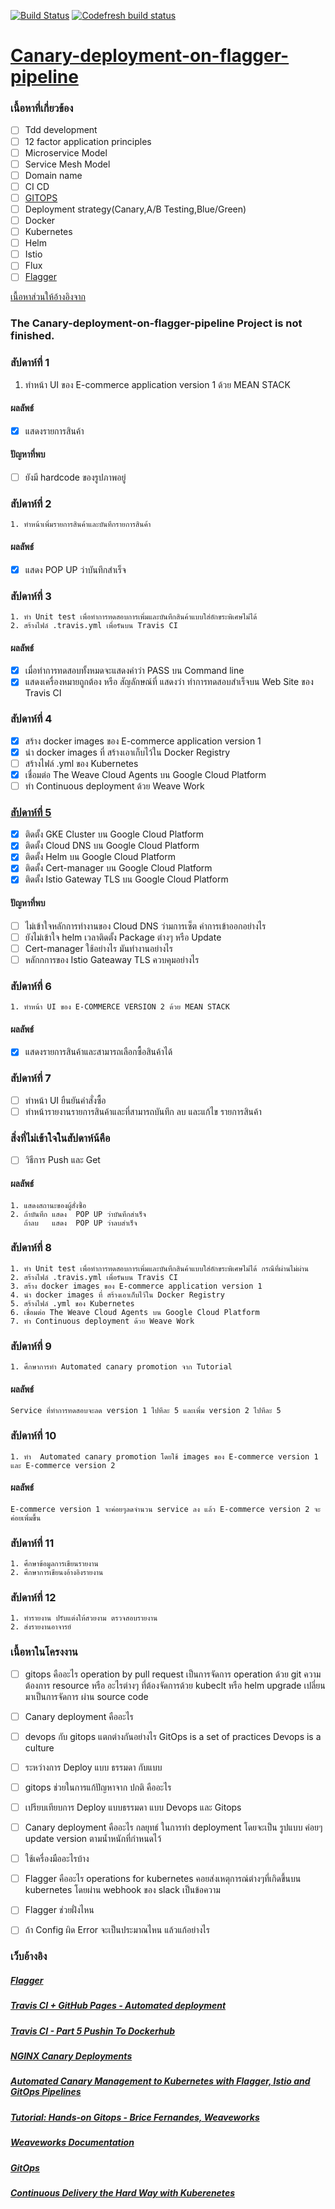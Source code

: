 [![Build Status](https://travis-ci.org/nitikornchumnankul/E-COMMERCE-AND-CANARY-DEPLOYMENT.svg?branch=master)](https://travis-ci.org/nitikornchumnankul/E-COMMERCE-AND-CANARY-DEPLOYMENT)
[![Codefresh build status]( https://g.codefresh.io/api/badges/pipeline/nitikornchumnankul/E-COMMERCE-AND-CANARY-DEPLOYMENT%2FE-COMMERCE-AND-CANARY-DEPLOYMENT?key=eyJhbGciOiJIUzI1NiJ9.NWQ1ZmRmYzFjNDI1ZjE2ZTY1MzQ2YTY4.gyGUScNe8n81E-DdnhuNQ9S0MGEARcGDuCvzksqy200&type=cf-1)]( https://g.codefresh.io/pipelines/E-COMMERCE-AND-CANARY-DEPLOYMENT/builds?filter=trigger:build~Build;pipeline:5d5fe162645130b671b2a137~E-COMMERCE-AND-CANARY-DEPLOYMENT)
# [Canary-deployment-on-flagger-pipeline](https://github.com/nitikornchumnankul/E-COMMERCE-AND-CANARY-DEPLOYMENT/wiki)
### เนื้อหาที่เกี่ยวข้อง
- [ ] Tdd development
- [ ] 12 factor application principles
- [ ] Microservice Model
- [ ] Service Mesh Model
- [ ] Domain name
- [ ] CI CD
- [ ] [GITOPS](https://docs.google.com/presentation/d/1ujRd4k2s8dG0-AMHIWMTyA8JoTUkXRQwXQ4izmDWeTI/edit#slide=id.g1e8a60acf8_0_8)
- [ ] Deployment strategy(Canary,A/B Testing,Blue/Green)
- [ ] Docker
- [ ] Kubernetes
- [ ] Helm
- [ ] Istio
- [ ] Flux
- [ ] [Flagger](https://docs.google.com/presentation/d/1NBMhY9TUzh4I830KIzy1n0dfU_rul2sPdSOHRhyLyK4/edit#slide=id.g8292fad430_0_12)

[เนื้อหาส่วนให้อ้างอิงจาก](https://www.slideshare.net/weaveworks/kubecon-seattle-2018-workshop-slides)
### The Canary-deployment-on-flagger-pipeline Project is not finished. 

### สัปดาห์ที่ 1 
1. ทำหน้า UI ของ E-commerce application version 1 ด้วย MEAN STACK
#### ผลลัพธ์ 
- [x] แสดงรายการสินค้า
#### ปัญหาที่พบ
- [ ] ยังมี hardcode ของรูปภาพอยู่
### สัปดาห์ที่ 2 
    1. ทำหน้าเพิ่มรายการสินค้าและบันทึกรายการสินค้า
#### ผลลัพธ์
- [x] แสดง POP UP ว่าบันทึกสำเร็จ
### สัปดาห์ที่ 3 
    1. ทำ Unit test เพื่อทำการทดสอบการเพิ่มและบันทึกสินค้าแบบใส่อักขระพิเศษไม่ได้
    2. สร้างไฟล์ .travis.yml เพื่อรันบน Travis CI
#### ผลลัพธ์
- [x] เมื่อทำการทดสอบทั้งหมดจะแสดงคำว่า PASS บน Command line 
- [x] แสดงเครื่องหมายถูกต้อง หรือ สัญลักษณ์ที่ แสดงว่า ทำการทดสอบสำเร็จบน Web Site ของ Travis CI
### สัปดาห์ที่ 4 
- [x] สร้าง docker images ของ E-commerce application version 1
- [x] นำ docker images ที่ สร้างเอาเก็บไว้ใน Docker Registry
- [ ]  สร้างไฟล์ .yml ของ Kubernetes
- [x] เชื่อมต่อ The Weave Cloud Agents บน Google Cloud Platform
- [ ] ทำ Continuous deployment ด้วย Weave Work

### [สัปดาห์ที่ 5 ](https://github.com/nitikornchumnankul/E-COMMERCE-AND-CANARY-DEPLOYMENT/wiki/Flagger-Install-on-GKE-Istio)
- [x] ติดตั้ง GKE Cluster บน Google Cloud Platform
- [x] ติดตั้ง Cloud DNS บน Google Cloud Platform
- [x] ติดตั้ง Helm บน Google Cloud Platform
- [x] ติดตั้ง Cert-manager บน Google Cloud Platform
- [x] ติดตั้ง Istio Gateway TLS บน Google Cloud Platform
#### ปัญหาที่พบ
- [ ] ไม่เข้าใจหลักการทำงานของ Cloud DNS ว่ามการเซ็ต ค่าการเข้าออกอย่างไร
- [ ] ยังไม่เข้าใจ helm เวลาติดตั้ง Package ต่างๆ หรือ Update 
- [ ] Cert-manager ใช้อย่างไร มันทำงานอย่างไร
- [ ] หลักกการของ Istio Gateaway TLS ควบคุมอย่างไร
### สัปดาห์ที่ 6 
    1. ทำหน้า UI ของ E-COMMERCE VERSION 2 ด้วย MEAN STACK
#### ผลลัพธ์
- [x]  แสดงรายการสินค้าและสามารถเลือกซื้อสินค้าได้
### สัปดาห์ที่ 7 
- [ ] ทำหน้า UI ยืนยันคำสั่งซื้อ
- [ ] ทำหน้ารายงานรายการสินค้าและที่สามารถบันทึก ลบ และแก้ไข รายการสินค้า
### สิ่งที่ไม่เข้าใจในสัปดาห์น้คือ
- [ ] วิธีการ Push และ Get
#### ผลลัพธ์
    1. แสดงสถานะของผู้สั่งซื้อ
    2. ถ้าบันทึก แสดง  POP UP ว่าบันทึกสำเร็จ
       ถ้าลบ   แสดง  POP UP ว่าลบสำเร็จ 
### สัปดาห์ที่ 8  
    1. ทำ Unit test เพื่อทำการทดสอบการเพิ่มและบันทึกสินค้าแบบใส่อักขระพิเศษไม่ได้ กรณีที่ผ่านไม่ผ่าน
    2. สร้างไฟล์ .travis.yml เพื่อรันบน Travis CI
    3. สร้าง docker images ของ E-commerce application version 1
    4. นำ docker images ที่ สร้างเอาเก็บไว้ใน Docker Registry
    5. สร้างไฟล์ .yml ของ Kubernetes
    6. เชื่อมต่อ The Weave Cloud Agents บน Google Cloud Platform
    7. ทำ Continuous deployment ด้วย Weave Work
  
### สัปดาห์ที่ 9 
    1. ศึกษาการทำ Automated canary promotion จาก Tutorial
#### ผลลัพธ์
    Service ที่ทำการทดสอบจะลด version 1 ไปทีละ 5 และเพิ่ม version 2 ไปทีละ 5
### สัปดาห์ที่ 10
    1. ทำ  Automated canary promotion โดยใช้ images ของ E-commerce version 1 และ E-commerce version 2
#### ผลลัพธ์
    E-commerce version 1 จะค่อยๆลดจำนวน service ลง แล้ว E-commerce version 2 จะค่อยเพิ่มขึ้น
### สัปดาห์ที่ 11
    1. ศึกษาข้อมูลการเขียนรายงาน
    2. ศึกษาการเขียนงอ้างอิงรายงาน
### สัปดาห์ที่ 12
    1. ทำรายงาน ปรับแต่งให้สวยงาม ตรวจสอบรายงาน
    2. ส่งรายงานอาจารย์
### เนื้อหาในโครงงาน
- [ ]  gitops คืออะไร operation by pull request เป็นการจัดการ operation ด้วย git  ความต้องการ resource หรือ อะไรต่างๆ ที่ต้องจัดการด้วย kubeclt หรือ helm upgrade เปลี่ยนมาเป็นการจัดการ ผ่าน source code
- [ ]  Canary deployment คืออะไร
- [ ]  devops กับ gitops แตกต่างกันอย่างไร
        GitOps is a set of practices
        Devops is a culture
- [ ]  ระหว่างการ Deploy แบบ ธรรมดา กับแบบ 
- [ ]  gitops ช่วยในการแก้ปัญหาจาก ปกติ คืออะไร
- [ ]  เปรียบเทียบการ Deploy แบบธรรมดา แบบ Devops และ Gitops
- [ ]  Canary deployment คืออะไร กลยุทธ์ ในการทำ deployment โดยจะเป็น รูปแบบ ค่อยๆ update version ตามน้ำหนักที่กำหนดไว้
- [ ]  ใช้เครื่องมืออะไรบ้าง
- [ ]  Flagger คืออะไร operations for kubernetes คอยส่งเหตุการณ์ต่างๆที่เกิดขึ้นบน kubernetes โดยผ่าน webhook ของ slack เป็นข้อความ 
- [ ] Flagger ช่วยฝั่งไหน
- [ ] ถ้า Config ผิด Error จะเป็นประมาณไหน แล้วแก้อย่างไร
     
    
    
    
### เว็บอ้างอิง
#####    [Flagger](https://flagger.app/)
#####    [Travis CI + GitHub Pages - Automated deployment](https://www.youtube.com/watch?v=BFpSD2eoXUk)
#####    [Travis CI - Part 5 Pushin To Dockerhub](https://www.youtube.com/watch?v=YrJyWXYTgzQ)
#####    [NGINX Canary Deployments](https://docs.flagger.app/usage/nginx-progressive-delivery)
#####    [Automated Canary Management to Kubernetes with Flagger, Istio and GitOps Pipelines](https://www.weave.works/blog/automated-canary-management-to-kubernetes-with-flagger-istio-and-gitops-pipelines)
#####    [Tutorial: Hands-on Gitops - Brice Fernandes, Weaveworks](https://www.youtube.com/watch?v=0SFTaAuOzsI)
#####    [Weaveworks Documentation](https://www.weave.works/docs/)
#####    [GitOps](https://www.weave.works/technologies/gitops/)
#####    [Continuous Delivery the Hard Way with Kuberenetes](https://www.youtube.com/watch?v=6PPgZXuDY_U)
 

